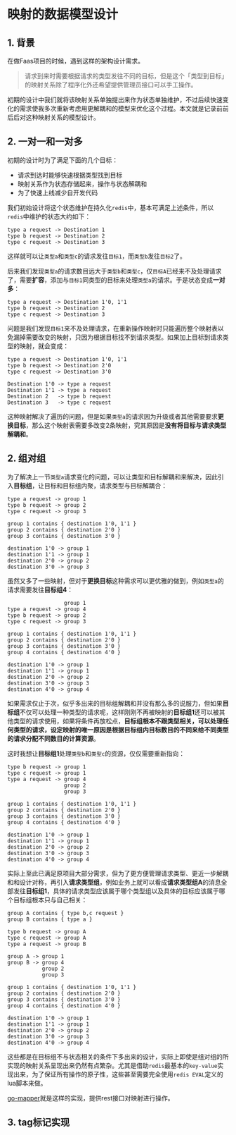# 映射的数据模型设计
## 1. 背景
在做Faas项目的时候，遇到这样的架构设计需求。

> 请求到来时需要根据请求的类型发往不同的目标，但是这个「类型到目标」的映射关系除了程序化外还希望提供管理员接口可以手工操作。  

初期的设计中我们就将该映射关系单独提出来作为状态单独维护，不过后续快速变化的需求使我多次重新考虑用更解耦和的模型来优化这个过程。本文就是记录前前后后对这种映射关系的模型设计。  

## 2. 一对一和一对多
初期的设计时为了满足下面的几个目标：

* 请求到达时能够快速根据类型找到目标
* 映射关系作为状态存储起来，操作与状态解耦和
* 为了快速上线减少自开发代码

我们初始设计将这个状态维护在持久化```redis```中，基本可满足上述条件，所以```redis```中维护的状态大约如下：

	type a request -> Destination 1
	type b request -> Destination 2
	type c request -> Destination 3
	
这样就可以让```类型a```和```类型c```的请求发往```目标1```，而```类型b```发往```目标2```了。    

后来我们发现```类型a```的请求数目远大于```类型b```和```类型c```，仅```目标A```已经来不及处理请求了，需要**扩容**，添加与```目标1```同类型的目标来处理```类型a```的请求。于是状态变成**一对多**：
	
	type a request -> Destination 1'0, 1'1
	type b request -> Destination 2
	type c request -> Destination 3  

问题是我们发现```目标1```来不及处理请求，在重新操作映射时只能遍历整个映射表以免漏掉需要改变的映射，只因为根据目标找不到请求类型。如果加上目标到请求类型的映射，就会变成：

	type a request -> Destination 1'0, 1'1
	type b request -> Destination 2'0
	type c request -> Destination 3'0  
	
	Destination 1'0 -> type a request
	Destination 1'1 -> type a request
	Destination 2   -> type b request
	Destination 3   -> type c request
	
这种映射解决了遍历的问题，但是如果```类型a```的请求因为升级或者其他需要要求**更换目标**，那么这个映射表需要多改变2条映射，究其原因是**没有将目标与请求类型解耦和**。  

## 2. 组对组

为了解决上一节```类型a```请求变化的问题，可以让类型和目标解耦和来解决，因此引入**目标组**，让目标和目标组内聚，请求类型与目标解耦合：

	type a request -> group 1
	type b request -> group 2
	type c request -> group 3 
	
	group 1 contains { destination 1'0, 1'1 }
	group 2 contains { destination 2'0 }
	group 3 contains { destination 3'0 }
	
	destination 1'0 -> group 1
	destination 1'1 -> group 1
	destination 2'0 -> group 2
	destination 3'0 -> group 3
	
虽然又多了一些映射，但对于**更换目标**这种需求可以更优雅的做到，例如```类型a```的请求需要发往**目标组4**：

	                  group 1
	type a request -> group 4
	type b request -> group 2
	type c request -> group 3 
	
	group 1 contains { destination 1'0, 1'1 }
	group 2 contains { destination 2'0 }
	group 3 contains { destination 3'0 }
	group 4 contains { destination 4'0 }
	
	destination 1'0 -> group 1
	destination 1'1 -> group 1
	destination 2'0 -> group 2
	destination 3'0 -> group 3
	destination 4'0 -> group 4
	
如果需求仅止于次，似乎多出来的目标组解耦和并没有那么多的说服力，但如果**目标组**不仅可以处理一种类型的请求呢，这样刚刚不再被映射的**目标组1**还可以被其他类型的请求使用，如果将条件再放松点，**目标组根本不跟类型相关，可以处理任何类型的请求，设定映射的唯一原因是根据目标组内目标数目的不同来给不同类型的请求分配不同数目的计算资源**。  

这时我想让**目标组1**处理```类型b```和```类型c```的资源，仅仅需要重新指向：

	type b request -> group 1
	type c request -> group 1
	type a request -> group 4
	                  group 2
	                  group 3 
	
	group 1 contains { destination 1'0, 1'1 }
	group 2 contains { destination 2'0 }
	group 3 contains { destination 3'0 }
	group 4 contains { destination 4'0 }
	
	destination 1'0 -> group 1
	destination 1'1 -> group 1
	destination 2'0 -> group 2
	destination 3'0 -> group 3
	destination 4'0 -> group 4

实际上至此已满足原项目大部分需求，但为了更方便管理请求类型、更近一步解耦和和设计对称，再引入**请求类型组**，例如业务上就可以看成**请求类型组A**的消息全部发往**目标组1**，具体的请求类型应该属于哪个类型组以及具体的目标应该属于哪个目标组根本只与自己相关：

	group A contains { type b,c request }
	group B contains { type a }
	
	type b request -> group A
	type c request -> group A
	type a request -> group B
	
	group A -> group 1
	group B -> group 4
               group 2
	           group 3 
	
	group 1 contains { destination 1'0, 1'1 }
	group 2 contains { destination 2'0 }
	group 3 contains { destination 3'0 }
	group 4 contains { destination 4'0 }
	
	destination 1'0 -> group 1
	destination 1'1 -> group 1
	destination 2'0 -> group 2
	destination 3'0 -> group 3
	destination 4'0 -> group 4
	
这些都是在目标组不与状态相关的条件下多出来的设计，实际上即使是组对组的所实现的映射关系呈现出来仍然有点繁杂。尤其是借助```redis```最基本的```key-value```实现出来，为了保证所有操作的原子性，这些甚至需要完全使用```redis EVAL```定义的lua脚本来做。  

[go-mapper](https://github.com/singchia/go-mapper)就是这样的实现，提供rest接口对映射进行操作。

## 3. tag标记实现

	

